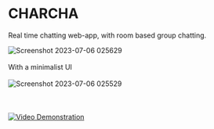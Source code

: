 # CHARCHA
Real time chatting web-app, with room based group chatting.


![Screenshot 2023-07-06 025629](https://github.com/gaz-b5/charcha/assets/100520652/7aba87ef-eac4-4232-bbf6-d0b6ca2763c0)
</br></br>
With a minimalist UI
</br></br>
![Screenshot 2023-07-06 025529](https://github.com/gaz-b5/charcha/assets/100520652/4c3c1f51-b905-4c0b-ab6f-e3a75ad99a07)
</br></br></br></br>
[![Video Demonstration](https://img.youtube.com/vi/ADF7yj2i6zw/0.jpg)](https://www.youtube.com/watch?v=ADF7yj2i6zw)


